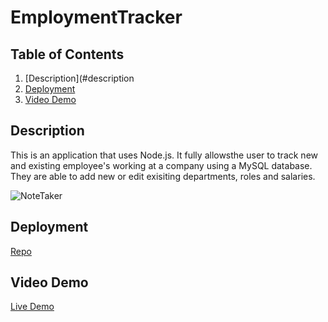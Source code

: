 # EmploymentTracker
## Table of Contents

1. [Description](#description
2. [Deployment](#deployment)
3. [Video Demo](#video-demo)

## Description
This is an application that uses Node.js. It fully allowsthe user to track new and existing employee's working at a company using a MySQL database. They are able to add new or edit exisiting departments, roles and salaries.


![NoteTaker](visualEmployeeTracker.png)

## Deployment

[Repo](https://github.com/Undrcver/EmploymentTracker)

## Video Demo

[Live Demo](https://www.youtube.com/watch?v=RTjOUz9qhco&ab_channel=Undrcver)
